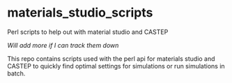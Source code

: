 # materials_studio_scripts
Perl scripts to help out with material studio and CASTEP

*Will add more if I can track them down*

This repo contains scripts used with the perl api for materials studio and CASTEP to quickly find
optimal settings for simulations or run simulations in batch.
